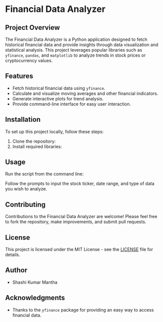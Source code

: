 # Financial Data Analyzer

## Project Overview
The Financial Data Analyzer is a Python application designed to fetch historical financial data and provide insights through data visualization and statistical analysis. This project leverages popular libraries such as `yfinance`, `pandas`, and `matplotlib` to analyze trends in stock prices or cryptocurrency values.

## Features
- Fetch historical financial data using `yfinance`.
- Calculate and visualize moving averages and other financial indicators.
- Generate interactive plots for trend analysis.
- Provide command-line interface for easy user interaction.

## Installation
To set up this project locally, follow these steps:
1. Clone the repository:
2. Install required libraries:

## Usage
Run the script from the command line:

Follow the prompts to input the stock ticker, date range, and type of data you wish to analyze.

## Contributing
Contributions to the Financial Data Analyzer are welcome! Please feel free to fork the repository, make improvements, and submit pull requests.

## License
This project is licensed under the MIT License - see the [LICENSE](LICENSE) file for details.

## Author
- Shashi Kumar Mantha 

## Acknowledgments
- Thanks to the `yfinance` package for providing an easy way to access financial data.
